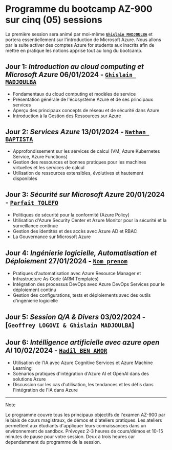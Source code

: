 # Programme du bootcamp AZ-900 sur cinq (05) sessions

La première session sera animé par moi-même [**`Ghislain MADJOULBA`**](https://www.linkedin.com/in/demadama-madjoulba) et portera essentiellement sur l'introduction de Microsoft Azure. Nous allons par la suite activer des comptes Azure for students aux inscrits afin de mettre en pratique les notions apprise tout au long du bootcamp.

## Jour 1: _Introduction au cloud computing et Microsoft Azure_ 06/01/2024 - [**`Ghislain MADJOULBA`**](https://www.linkedin.com/in/demadama-madjoulba)
- Fondamentaux du cloud computing et modèles de service
- Présentation générale de l'écosystème Azure et de ses principaux services
- Aperçu des principaux concepts de réseau et de sécurité dans Azure
- Introduction à la Gestion des Ressources sur Azure

## Jour 2: _Services Azure_ 13/01/2024 - [**` Nathan BAPTISTA `**](https://www.linkedin.com/in/nathan-baptista-49111414b)
- Approfondissement sur les services de calcul (VM, Azure Kubernetes Service, Azure Functions)
- Gestion des ressources et bonnes pratiques pour les machines virtuelles et les services de calcul
- Utilisation de ressources extensibles, évolutives et hautement disponibles

## Jour 3: _Sécurité sur Microsoft Azure_ 20/01/2024 - [**`Parfait TOLEFO`**](https://www.linkedin.com/in/tlf-parfait)
- Politiques de sécurité pour la conformité (Azure Policy)
- Utilisation d'Azure Security Center et Azure Monitor pour la sécurité et la surveillance continue
- Gestion des identités et des accès avec Azure AD et RBAC
- La Gouvernance sur Microsoft Azure 

## Jour 4: _Ingénierie logicielle, Automatisation et Déploiement_ 27/01/2024 - [**` Nom prenom `**](https://www.linkedin.com/in/nom-prenoms)
- Pratiques d'automatisation avec Azure Resource Manager et Infrastructure As Code (ARM Templates)
- Intégration des processus DevOps avec Azure DevOps Services pour le déploiement continu
- Gestion des configurations, tests et déploiements avec des outils d'ingénierie logicielle

## Jour 5: _Session Q/A & Divers_ 03/02/2024 - [**`Geoffrey LOGOVI & Ghislain MADJOULBA`**]

## Jour 6: _Intélligence artificielle avec azure open AI_ 10/02/2024 - [**`Hadil BEN AMOR`**](https://www.linkedin.com/in/hadil-ben-amor-777a981ba/)
- Utilisation de l'IA avec Azure Cognitive Services et Azure Machine Learning
- Scénarios pratiques d'intégration d'Azure AI et OpenAI dans des solutions Azure
- Discussion sur les cas d'utilisation, les tendances et les défis dans l'intégration de l'IA dans Azure

---
> [!NOTE]
> Le programme couvre tous les principaux objectifs de l'examen AZ-900 par le biais de cours magistraux, de démos et d'ateliers pratiques. Les ateliers permettent aux étudiants d'appliquer leurs connaissances dans un environnement de sandbox. Prévoyez 2-3 heures de cours/démos et 10-15 minutes de pause pour votre session. Deux à trois heures car dependamment du programme de la session.
